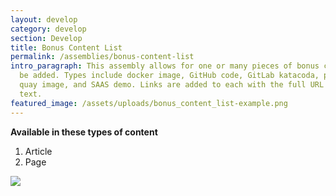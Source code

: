 ```yaml
---
layout: develop
category: develop
section: Develop
title: Bonus Content List
permalink: /assemblies/bonus-content-list
intro_paragraph: This assembly allows for one or many pieces of bonus content to
  be added. Types include docker image, GitHub code, GitLab katacoda, podcast,
  quay image, and SAAS demo. Links are added to each with the full URL and link
  text.
featured_image: /assets/uploads/bonus_content_list-example.png
---
```


**Available in these types of content**

1. Article
2. Page

<img src="{{page.featured_image}}">